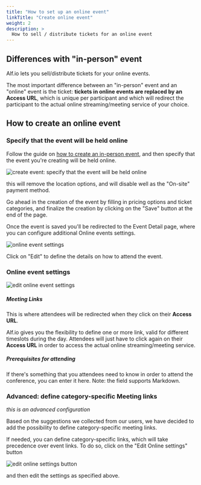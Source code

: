 ```yaml
---
title: "How to set up an online event"
linkTitle: "Create online event"
weight: 2
description: >
  How to sell / distribute tickets for an online event
---
```


## Differences with "in-person" event

Alf.io lets you sell/distribute tickets for your online events. 

The most important difference between an "in-person" event and an "online" event is the ticket: **tickets in online events are replaced by an Access URL**, which is unique per participant and which will redirect the participant to the actual online streaming/meeting service of your choice.


## How to create an online event

### Specify that the event will be held online

Follow the guide on [how to create an in-person event](../create-in-person-event/), and then specify that the event you're creating will be held online.

![create event: specify that the event will be held online](/img/event-setup/online/001.png) 

this will remove the location options, and will disable well as the "On-site" payment method.

Go ahead in the creation of the event by filling in pricing options and ticket categories, and finalize the creation by clicking on the "Save" button at the end of the page.

Once the event is saved you'll be redirected to the Event Detail page, where you can configure additional Online events settings.

![online event settings](/img/event-setup/online/002.png)

Click on "Edit" to define the details on how to attend the event.

### Online event settings

![edit online event settings](/img/event-setup/online/003.png)

##### **Meeting Links**

This is where attendees will be redirected when they click on their **Access URL**. 

Alf.io gives you the flexibility to define one or more link, valid for different timeslots during the day. 
Attendees will just have to click again on their **Access URL** in order to access the actual online streaming/meeting service.

##### **Prerequisites for attending**

If there's something that you attendees need to know in order to attend the conference, you can enter it here. 
Note: the field supports Markdown.


### Advanced: define category-specific Meeting links

*this is an advanced configuration*

Based on the suggestions we collected from our users, we have decided to add the possibility to define category-specific meeting links.

If needed, you can define category-specific links, which will take precedence over event links. To do so, click on the "Edit Online settings" button

![edit online settings button](/img/event-setup/online/004.png)

and then edit the settings as specified above.